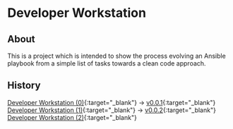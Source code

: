 # Developer Workstation

## About

This is a project which is intended to show the process evolving an Ansible playbook from a simple list of tasks towards a clean code approach.

## History

[Developer Workstation (0)](https://lazydevops.net/ansible-developer-workstation-0){:target="_blank"} -> [v0.0.1](https://github.com/raven4ever/ansible_developer_workstation/tree/v0.0.1){:target="_blank"}<br/>
[Developer Workstation (1)](https://lazydevops.net/ansible-developer-workstation-1){:target="_blank"} -> [v0.0.2](https://github.com/raven4ever/ansible_developer_workstation/tree/v0.0.2){:target="_blank"}<br/>
[Developer Workstation (2)](https://lazydevops.net/ansible-developer-workstation-2){:target="_blank"}
